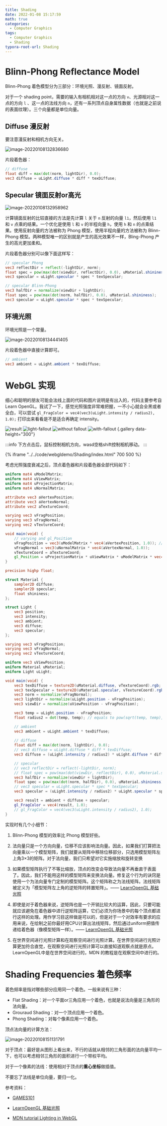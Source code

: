 ```yaml
---
title: Shading
date: 2022-01-08 15:17:59
math: true
categories:
  - Computer Graphics
tags: 
  - Computer Graphics
  - Shading
typora-root-url: Shading
---
```




# Blinn-Phong Reflectance Model

Blinn-Phong 着色模型分为三部分：环境光照、漫反射、镜面反射。

对于一个 shading point，需要的输入有相机相对这一点的方向 `v`、光源相对这一点的方向 `l` 、这一点的法线方向 `n`，还有一系列顶点自身属性数据（也就是之前说的表面纹理）。三个向量都是单位向量。

## Diffuse 漫反射

要注意漫反射和相机方向无关。

![image-20220108132836680](image-20220108132836680.png)

片段着色器：

```glsl
// diffuse
float diff = max(dot(norm, lightDir), 0.0);
vec3 diffuse = uLight.diffuse * diff * texDiffuse;
```

## Specular 镜面反射or高光

![image-20220108132958962](image-20220108132958962.png)

计算镜面反射的比较直接的方法是先计算 `l` 关于 `n` 反射的向量 `l1`，然后使用 `l1` 和 `v` 点乘的结果。一个优化是使用 `l` 和 `v` 的半程向量 `h`，使用 `h` 和 `n` 的点乘结果。使用反射向量的方法被称为 Phong 模型，使用半程向量的方法被称为 Blinn-Phong 模型。两种模型唯一的区别就是产生的高光效果不一样，Bling-Phong 产生的高光更加柔和。

片段着色器分别可以像下面这样写：

```glsl
// specular Phong
vec3 reflectDir = reflect(-lightDir, norm);
float spec = pow(max(dot(viewDir, reflectDir), 0.0), uMaterial.shininess);
vec3 specular = uLight.specular * spec * texSpecular;
```

```glsl
// specular Blinn-Phong
vec3 halfDir = normalize(viewDir + lightDir);
float spec = pow(max(dot(norm, halfDir), 0.0), uMaterial.shininess);
vec3 specular = uLight.specular * spec * texSpecular;
```

## 环境光照

环境光照是一个常量。

![image-20220108134441405](image-20220108134441405.png)

片段着色器中直接计算即可。

```glsl
// ambient
vec3 ambient = uLight.ambient * texDiffuse;
```



# WebGL 实现

细心和聪明的朋友可能会法线上面的代码和图片说明是有出入的，代码主要参考自 Learn OpenGL。我试了一下，感觉光照强度非常难把握，一不小心就会全黑或者全白，可以尝试 `gl_FragColor = vec4(vec3(uLight.intensity / radius2), 1.0);` 打印出来看看是不是适合再确定 intensity。

![result](image-20220108131112932.png)
![light-fallout](image-20220108142702379.png)
![without fallout](image-20220108144613550.png)
![with-fallout](image-20220108144511496.png)
{.gallery data-height="300"}

:::info
下方点击后，鼠标控制相机方向，wasd空格shift控制相机移动。
:::

{% iframe "../../code/webgldemo/Shading/index.html" 700 500 %}

考虑光照强度衰减之后，顶点着色器和片段着色器全部代码如下：

```glsl
uniform mat4 uModelMatrix;
uniform mat4 uViewMatrix;
uniform mat4 uProjectionMatrix;
uniform mat4 uNormalMatrix;

attribute vec3 aVertexPosition;
attribute vec3 aVertexNormal;
attribute vec2 aTextureCoord;

varying vec3 vFragPosition;
varying vec3 vFragNormal;
varying vec2 vTextureCoord;

void main(void) {
    // varying and gl_Position
    vFragPosition = vec3(uModelMatrix * vec4(aVertexPosition, 1.0)); // or just modelMatrix?
    vFragNormal = vec3(uNormalMatrix * vec4(aVertexNormal, 1.0));
    vTextureCoord = aTextureCoord;
    gl_Position = uProjectionMatrix * uViewMatrix * uModelMatrix * vec4(aVertexPosition, 1.0);
}
```

```glsl
precision highp float;

struct Material {
    sampler2D diffuse;
    sampler2D specular;
    float shininess;
};

struct Light {
    vec3 position;
    vec3 intensity;
    vec3 ambient;
    vec3 diffuse;
    vec3 specular;
};

varying vec3 vFragPosition;
varying vec3 vFragNormal;
varying vec2 vTextureCoord;

uniform vec3 uViewPosition;
uniform Material uMaterial;
uniform Light uLight;

void main(void) {
    vec3 texDiffuse = texture2D(uMaterial.diffuse, vTextureCoord).rgb;
    vec3 texSpecular = texture2D(uMaterial.specular, vTextureCoord).rgb;
    vec3 norm = normalize(vFragNormal);
    vec3 lightDir = normalize(uLight.position - vFragPosition);
    vec3 viewDir = normalize(uViewPosition - vFragPosition);

    vec3 temp = uLight.position - vFragPosition;
    float radius2 = dot(temp, temp); // equals to pow(sqrt(temp, temp), 2)

    // ambient
    vec3 ambient = uLight.ambient * texDiffuse;
    
    // diffuse
    float diff = max(dot(norm, lightDir), 0.0);
    // vec3 diffuse = uLight.diffuse * diff * texDiffuse;
    vec3 diffuse = (uLight.intensity / radius2) * uLight.diffuse * diff * texDiffuse;

    // specular
    // vec3 reflectDir = reflect(-lightDir, norm);
    // float spec = pow(max(dot(viewDir, reflectDir), 0.0), uMaterial.shininess);
    vec3 halfDir = normalize(viewDir + lightDir);
    float spec = pow(max(dot(norm, halfDir), 0.0), uMaterial.shininess);
    // vec3 specular = uLight.specular * spec * texSpecular;
    vec3 specular = (uLight.intensity / radius2) * uLight.specular * spec * texSpecular;

    vec3 result = ambient + diffuse + specular;
    gl_FragColor = vec4(result, 1.0);
    // gl_FragColor = vec4(vec3(uLight.intensity / radius2), 1.0);
}
```

实现时有几个小细节：

1. Blinn-Phong 模型的效率比 Phong 模型好些。

1. 法向量只是一个方向向量，位移不应该影响法向量。因此，如果我们打算把法向量乘以一个模型矩阵，我们就要从矩阵中移除位移部分，只选用模型矩阵左上角3×3的矩阵。对于法向量，我们只希望对它实施缩放和旋转变换
2. 如果模型矩阵执行了不等比缩放，顶点的改变会导致法向量不再垂直于表面了。因此，我们不能用这样的模型矩阵来变换法向量。修复这个行为的诀窍是使用一个为法向量专门定制的模型矩阵。这个矩阵称之为法线矩阵。法线矩阵被定义为「模型矩阵左上角的逆矩阵的转置矩阵」。—— [LearnOpenGL 基础光照](https://learnopengl-cn.github.io/02%20Lighting/02%20Basic%20Lighting/)
3. 即使是对于着色器来说，逆矩阵也是一个开销比较大的运算，因此，只要可能就应该避免在着色器中进行逆矩阵运算，它们必须为你场景中的每个顶点都进行这样的处理。用作学习目这样做是可以的，但是对于一个对效率有要求的应用来说，在绘制之前你最好用CPU计算出法线矩阵，然后通过uniform把值传递给着色器（像模型矩阵一样）。—— [LearnOpenGL 基础光照](https://learnopengl-cn.github.io/02%20Lighting/02%20Basic%20Lighting/)
4. 在世界空间进行光照计算和在观察空间进行光照计算。在世界空间进行光照计算更加符合直觉，在观察空间进行光照计算可以直接知道观察点就是原点。LearnOpenGL中是在世界空间进行的，MDN 的教程是在观察空间中进行的。



# Shading Frequencies 着色频率

着色频率是指对哪些部分应用同一个着色。一般来说有三种：

- Flat Shading：对一个平面or三角应用一个着色，也就是说法向量是三角形的法向量。
- Grouraud Shading：对一个顶点应用一个着色。
- Phong Shading：对每个像素应用一个着色。

顶点法向量的计算方法：

![image-20220108151131791](image-20220108151131791.png)

对于顶点：最好是从图形上看出来，不行的话就从相邻的三角形面的法向量平均一下，也可以考虑相邻三角形的面积进行一个带权平均。

对于一个像素的法线：使用相对于顶点的**重心坐标**做插值。

不要忘了法线是单位向量，要归一化。



参考资料：

* [GAMES101](https://sites.cs.ucsb.edu/~lingqi/teaching/games101.html)

* [LearnOpenGL 基础光照](https://learnopengl-cn.github.io/02%20Lighting/02%20Basic%20Lighting/)
* [MDN tutorial Lighting in WebGL](https://developer.mozilla.org/zh-CN/docs/Web/API/WebGL_API/Tutorial/Lighting_in_WebGL)





